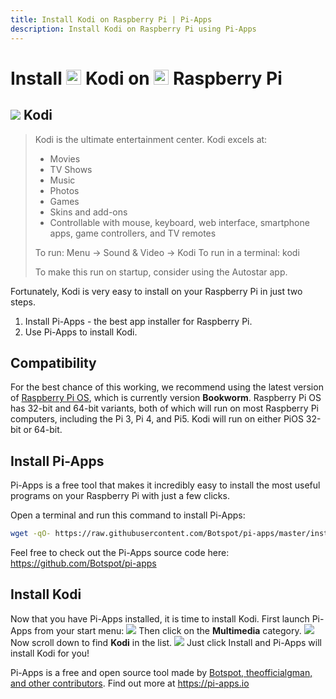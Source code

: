 ```yaml
---
title: Install Kodi on Raspberry Pi | Pi-Apps
description: Install Kodi on Raspberry Pi using Pi-Apps
---
```

<div class="simple-install-content content">

# Install <img src="/img/app-icons/Kodi/icon-64.png" height=24> Kodi on <img src=/img/other-icons/raspberrypi-icon.svg height=24> Raspberry Pi

## <img src="/img/app-icons/Kodi/icon-64.png"> Kodi
> Kodi is the ultimate entertainment center.
> Kodi excels at:
> - Movies
> - TV Shows
> - Music
> - Photos
> - Games
> - Skins and add-ons
> - Controllable with mouse, keyboard, web interface, smartphone apps, game controllers, and TV remotes
> 
> To run: Menu -> Sound & Video -> Kodi
> To run in a terminal: kodi
> 
> To make this run on startup, consider using the Autostar app.

Fortunately, Kodi is very easy to install on your Raspberry Pi in just two steps.
1. Install Pi-Apps - the best app installer for Raspberry Pi.
2. Use Pi-Apps to install Kodi.
</div>
<div class="simple-install-content content">

## Compatibility
For the best chance of this working, we recommend using the latest version of [Raspberry Pi OS](https://www.raspberrypi.com/software/), which is currently version **Bookworm**.
Raspberry Pi OS has 32-bit and 64-bit variants, both of which will run on most Raspberry Pi computers, including the Pi 3, Pi 4, and Pi5.
Kodi will run on either PiOS 32-bit or 64-bit.
</div>
<div class="simple-install-content content">

## Install Pi-Apps

Pi-Apps is a free tool that makes it incredibly easy to install the most useful programs on your Raspberry Pi with just a few clicks.

Open a terminal and run this command to install Pi-Apps:
```bash
wget -qO- https://raw.githubusercontent.com/Botspot/pi-apps/master/install | bash
```
Feel free to check out the Pi-Apps source code here: https://github.com/Botspot/pi-apps
</div>
<div class="simple-install-content content">

## Install Kodi

Now that you have Pi-Apps installed, it is time to install Kodi.
First launch Pi-Apps from your start menu:
<img src="/img/start-menu.png">
Then click on the <b>Multimedia</b> category.
<img src="/img/category-selections/Multimedia.png">
Now scroll down to find <b>Kodi</b> in the list.
<img src="/img/app-icons/Kodi/app-selection.png">
Just click Install and Pi-Apps will install Kodi for you!
</div>
<div class="simple-install-content content">

Pi-Apps is a free and open source tool made by [Botspot, theofficialgman, and other contributors](/about/#contributors). Find out more at https://pi-apps.io
</div>
